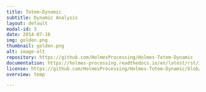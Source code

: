 ```yaml
---
title: Totem-Dynamic
subtitle: Dynamic Analysis
layout: default
modal-id: 3
date: 2014-07-16
img: golden.png
thumbnail: golden.png
alt: image-alt
repository: https://github.com/HolmesProcessing/Holmes-Totem-Dynamic
documentation: https://holmes-processing.readthedocs.io/en/latest/rst/installation/index.html
license: https://github.com/HolmesProcessing/Holmes-Totem-Dynamic/blob/master/LICENSE
overview: temp

---
```

